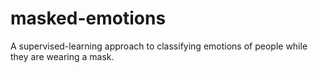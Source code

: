 # masked-emotions

A supervised-learning approach to classifying emotions of people while they are wearing a mask.

